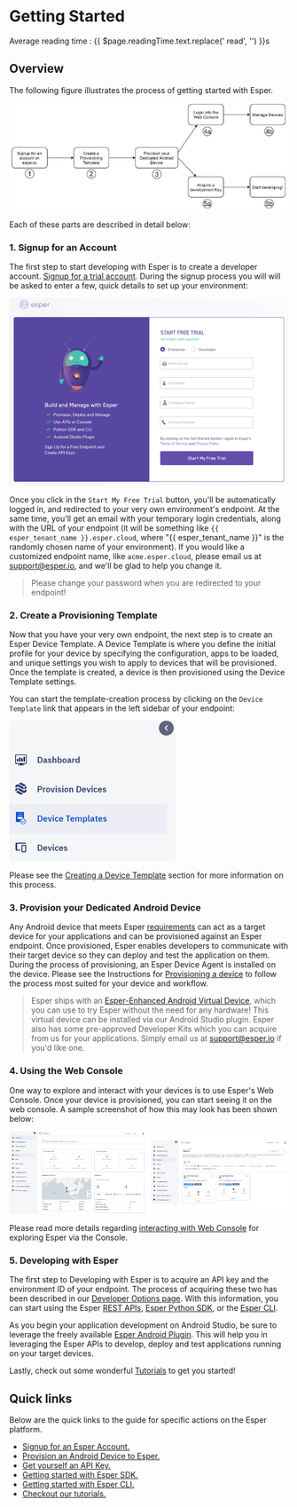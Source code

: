 # Getting Started

<div class="avg-reading-time">Average reading time : {{ $page.readingTime.text.replace(' read', '') }}s</div>

## Overview

The following figure illustrates the process of getting started with Esper.

![Esper Setup Overview](./assets/GettingStarted/GettingStartedOverview.png)

Each of these parts are described in detail below:

### 1. Signup for an Account

The first step to start developing with Esper is to create a developer account. [Signup for a trial account](http://www.esper.io/signup). During the signup process you will will be asked to enter a few, quick details to set up your environment:

![Signup screen](./assets/GettingStarted/SingupScreen.png)

Once you click in the `Start My Free Trial` button, you'll be automatically logged in, and redirected to your very own environment's endpoint. At the same time, you'll get an email with your temporary login credentials, along with the URL of your endpoint (it will be something like `{{ esper_tenant_name }}.esper.cloud`, where "{{ esper_tenant_name }}" is the randomly chosen name of your environment). If you would like a customized endpoint name, like `acme.esper.cloud`, please email us at <support@esper.io>, and we'll be glad to help you change it.

> Please change your password when you are redirected to your endpoint!

### 2. Create a Provisioning Template

Now that you have your very own endpoint, the next step is to create an Esper Device Template. A Device Template is where you define the initial profile for your device by specifying the configuration, apps to be loaded, and unique settings you wish to apply to devices that will be provisioned. Once the template is created, a device is then provisioned using the Device Template settings.

You can start the template-creation process by clicking on the `Device Template` link that appears in the left sidebar of your endpoint:

![Create an Esper Device Template](./assets/GettingStarted/TemplateEntryPoint.png)

Please see the [Creating a Device Template](./devconsole/device-template/index.md) section for more information on this process.

### 3. Provision your Dedicated Android Device

Any Android device that meets Esper [requirements](./requirements.md) can act as a target device for your applications and can be provisioned against an Esper endpoint. Once provisioned, Esper enables developers to communicate with their target device so they can deploy and test the application on them. During the process of provisioning, an Esper Device Agent is installed on the device. Please see the Instructions for  [Provisioning a device](./devconsole/device-provisioning/index.md) to follow the process most suited for your device and workflow.

> Esper ships with an [Esper-Enhanced Android Virtual Device](./emulator.md), which you can use to try Esper without the need for any hardware! This virtual device can be installed via our Android Studio plugin. Esper also has some pre-approved Developer Kits which you can acquire from us for your applications. Simply email us at <support@esper.io> if you'd like one.

### 4. Using the Web Console

One way to explore and interact with your devices is to use Esper's Web Console. Once your device is provisioned, you can start seeing it on the web console. A sample screenshot of how this may look has been shown below:

![Preview of Web Console](./assets/GettingStarted/WebConsolePreview.png)

Please read more details regarding [interacting with Web Console](./devconsole/index.md) for exploring Esper via the Console.

### 5. Developing with Esper

The first step to Developing with Esper is to acquire an API key and the environment ID of your endpoint. The process of acquiring these two has been described in our [Developer Options page](./devconsole/developer-options/index.md). With this information, you can start using the Esper [REST APIs](https://api.esper.io), [Esper Python SDK](./pythonsdk.md), or the [Esper CLI](./espercli.md).

As you begin your application development on Android Studio, be sure to leverage the freely available [Esper Android Plugin](./esperplugin.md). This will help you in leveraging the Esper APIs to develop, deploy and test applications running on your target devices.

Lastly, check out some wonderful [Tutorials](./tutorials.md) to get you started!

## Quick links

Below are the quick links to the guide for specific actions on the Esper platform.

* [Signup for an Esper Account.](http://www.esper.io/signup)
* [Provision an Android Device to Esper.](./devconsole/device-provisioning/index.md)
* [Get yourself an API Key.](./devconsole/developer-options/index.md)
* [Getting started with Esper SDK.](./pythonsdk.md)
* [Getting started with Esper CLI.](./espercli.md)
* [Checkout our tutorials.](./tutorials.md)
